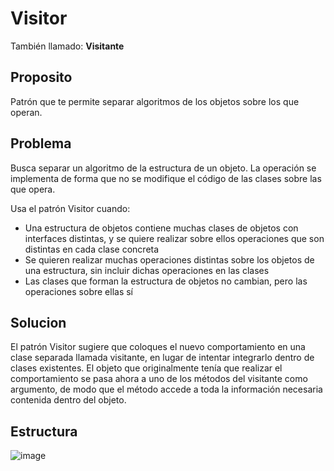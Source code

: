 # Visitor
También llamado: **Visitante**

## Proposito

Patrón que te permite separar algoritmos de los objetos sobre los que operan.

## Problema

Busca separar un algoritmo de la estructura de un objeto. La operación se implementa de forma que no se modifique el código de las clases sobre las que opera.

Usa el patrón Visitor cuando:
- Una estructura de objetos contiene muchas clases de
objetos con interfaces distintas, y se quiere realizar
sobre ellos operaciones que son distintas en cada clase
concreta
- Se quieren realizar muchas operaciones distintas sobre
los objetos de una estructura, sin incluir dichas
operaciones en las clases
- Las clases que forman la estructura de objetos no
cambian, pero las operaciones sobre ellas sí

## Solucion

El patrón Visitor sugiere que coloques el nuevo comportamiento en una clase separada llamada visitante, en lugar de intentar integrarlo dentro de clases existentes. El objeto que originalmente tenía que realizar el comportamiento se pasa ahora a uno de los métodos del visitante como argumento, de modo que el método accede a toda la información necesaria contenida dentro del objeto.

## Estructura

![image](https://user-images.githubusercontent.com/28193994/147789350-ee611007-e2a2-4d43-9828-511b99fa4635.png)
